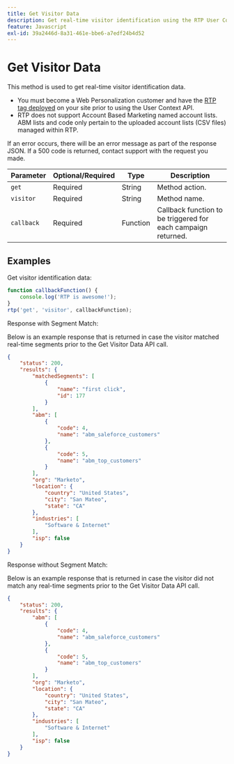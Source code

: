 ```yaml
---
title: Get Visitor Data
description: Get real-time visitor identification using the RTP User Context API with params, callback example, and sample responses for segments, ABM, and location.
feature: Javascript
exl-id: 39a2446d-8a31-461e-bbe6-a7edf24b4d52
---
```

# Get Visitor Data

This method is used to get real-time visitor identification data.

- You must become a Web Personalization customer and have the [RTP tag deployed](https://experienceleague.adobe.com/en/docs/marketo/using/product-docs/web-personalization/rtp-tag-implementation/deploy-the-rtp-javascript) on your site prior to using the User Context API.
- RTP does not support Account Based Marketing named account lists. ABM lists and code only pertain to the uploaded account lists (CSV files) managed within RTP.

If an error occurs, there will be an error message as part of the response JSON. If a 500 code is returned, contact support with the request you made.

| Parameter | Optional/Required | Type | Description |
|---|---|---|---|
| `get` | Required | String | Method action. |
| `visitor` | Required | String | Method name. |
| `callback` | Required | Function | Callback function to be triggered for each campaign returned. |

## Examples

Get visitor identification data:

```javascript
function callbackFunction() {
    console.log('RTP is awesome!');
}
rtp('get', 'visitor', callbackFunction);
```

Response with Segment Match:

Below is an example response that is returned in case the visitor matched real-time segments prior to the Get Visitor Data API call.

```json
{
    "status": 200,
    "results": {
        "matchedSegments": [
            {
                "name": "first click",
                "id": 177
            }
        ],
        "abm": [
            {
                "code": 4,
                "name": "abm_saleforce_customers"
            },
            {
                "code": 5,
                "name": "abm_top_customers"
            }
        ],
        "org": "Marketo",
        "location": {
            "country": "United States",
            "city": "San Mateo",
            "state": "CA"
        },
        "industries": [
            "Software & Internet"
        ],
        "isp": false
    }
}
```

Response without Segment Match:

Below is an example response that is returned in case the visitor did not match any real-time segments prior to the Get Visitor Data API call.

```json
{
    "status": 200,
    "results": {
        "abm": [
            {
                "code": 4,
                "name": "abm_saleforce_customers"
            },
            {
                "code": 5,
                "name": "abm_top_customers"
            }
        ],
        "org": "Marketo",
        "location": {
            "country": "United States",
            "city": "San Mateo",
            "state": "CA"
        },
        "industries": [
            "Software & Internet"
        ],
        "isp": false
    }
}
```
